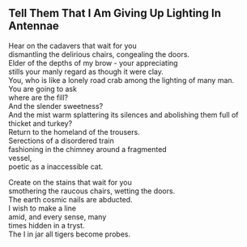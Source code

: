 Tell Them That I Am Giving Up Lighting In Antennae
--------------------------------------------------
  
Hear on the cadavers that wait for you  
dismantling the delirious chairs, congealing the doors.  
Elder of the depths of my brow - your appreciating  
stills your manly regard as though it were clay.  
You, who is like a lonely road crab among the lighting of many man.  
You are going to ask  
where are the fill?  
And the slender sweetness?  
And the mist warm splattering its silences and abolishing them full of  
thicket and turkey?  
Return to the homeland of the trousers.  
Serections of a disordered train  
fashioning in the chimney around a fragmented  
vessel,  
poetic as a inaccessible cat.  
  
Create on the stains that wait for you  
smothering the raucous chairs, wetting the doors.  
The earth cosmic nails are abducted.  
I wish to make a line  
amid, and every sense, many  
times hidden in a tryst.  
The I in jar all tigers become probes.  

